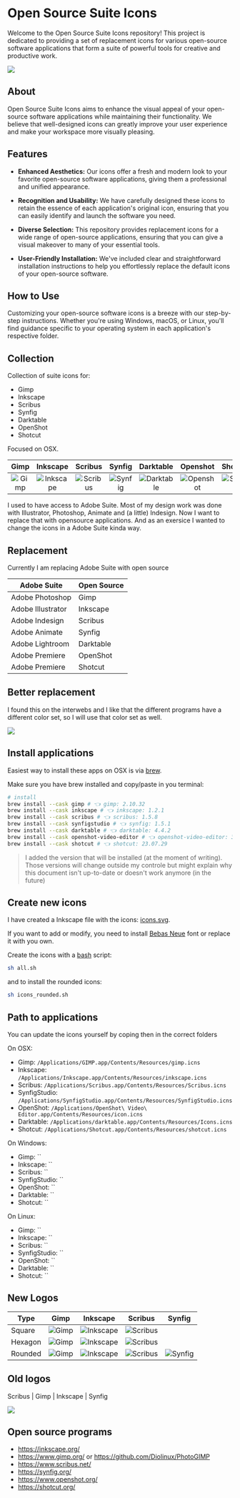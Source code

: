 # Open Source Suite Icons

Welcome to the Open Source Suite Icons repository! This project is dedicated to providing a set of replacement icons for various open-source software applications that form a suite of powerful tools for creative and productive work.

![](icon.png)

## About

Open Source Suite Icons aims to enhance the visual appeal of your open-source software applications while maintaining their functionality. We believe that well-designed icons can greatly improve your user experience and make your workspace more visually pleasing.

## Features

- **Enhanced Aesthetics:** Our icons offer a fresh and modern look to your favorite open-source software applications, giving them a professional and unified appearance.

- **Recognition and Usability:** We have carefully designed these icons to retain the essence of each application's original icon, ensuring that you can easily identify and launch the software you need.

- **Diverse Selection:** This repository provides replacement icons for a wide range of open-source applications, ensuring that you can give a visual makeover to many of your essential tools.

- **User-Friendly Installation:** We've included clear and straightforward installation instructions to help you effortlessly replace the default icons of your open-source software.

## How to Use

Customizing your open-source software icons is a breeze with our step-by-step instructions. Whether you're using Windows, macOS, or Linux, you'll find guidance specific to your operating system in each application's respective folder.

## Collection

Collection of suite icons for:

- Gimp
- Inkscape
- Scribus
- Synfig
- Darktable
- OpenShot
- Shotcut

Focused on OSX.

|                            Gimp                            |                              Inkscape                              |                             Scribus                              |                             Synfig                             |                              Darktable                               |                              Openshot                              |                             ShotCut                              |
| :--------------------------------------------------------: | :----------------------------------------------------------------: | :--------------------------------------------------------------: | :------------------------------------------------------------: | :------------------------------------------------------------------: | :----------------------------------------------------------------: | :--------------------------------------------------------------: |
| ![Gimp](export/gimp/rounded/icon.iconset/icon_128x128.png) | ![Inkscape](export/inkscape/rounded/icon.iconset/icon_128x128.png) | ![Scribus](export/scribus/rounded/icon.iconset/icon_128x128.png) | ![Synfig](export/synfig/rounded/icon.iconset/icon_128x128.png) | ![Darktable](export/darktable/rounded/icon.iconset/icon_128x128.png) | ![Openshot](export/openshot/rounded/icon.iconset/icon_128x128.png) | ![Shotcut](export/shotcut/rounded/icon.iconset/icon_128x128.png) |

I used to have access to Adobe Suite. Most of my design work was done with Illustrator, Photoshop, Animate and (a little) Indesign. Now I want to replace that with opensource applications. And as an exersice I wanted to change the icons in a Adobe Suite kinda way.

## Replacement

Currently I am replacing Adobe Suite with open source

| Adobe Suite       | Open Source |
| ----------------- | ----------- |
| Adobe Photoshop   | Gimp        |
| Adobe Illustrator | Inkscape    |
| Adobe Indesign    | Scribus     |
| Adobe Animate     | Synfig      |
| Adobe Lightroom   | Darktable   |
| Adobe Premiere    | OpenShot    |
| Adobe Premiere    | Shotcut     |

## Better replacement

I found this on the interwebs and I like that the different programs have a different color set, so I will use that color set as well.

![](images/redesign/4u9qo18dx6651.jpg)

## Install applications

Easiest way to install these apps on OSX is via [brew](https://brew.sh/).

Make sure you have brew installed and copy/paste in you terminal:

```bash
# install
brew install --cask gimp # 👈 gimp: 2.10.32
brew install --cask inkscape # 👈 inkscape: 1.2.1
brew install --cask scribus # 👈 scribus: 1.5.8
brew install --cask synfigstudio # 👈 synfig: 1.5.1
brew install --cask darktable # 👈 darktable: 4.4.2
brew install --cask openshot-video-editor # 👈 openshot-video-editor: 3.1.1
brew install --cask shotcut # 👈 shotcut: 23.07.29
```

> I added the version that will be installed (at the moment of writing). Those versions will change outside my controle but might explain why this document isn't up-to-date or doesn't work anymore (in the future)

## Create new icons

I have created a Inkscape file with the icons: [icons.svg](design/icons.svg).

If you want to add or modify, you need to install [Bebas Neue](https://fonts.google.com/specimen/Bebas+Neue) font or replace it with you own.

Create the icons with a [bash](all.sh) script:

```bash
sh all.sh
```

and to install the rounded icons:

```bash
sh icons_rounded.sh
```

## Path to applications

You can update the icons yourself by coping then in the correct folders

On OSX:

- Gimp: `/Applications/GIMP.app/Contents/Resources/gimp.icns`
- Inkscape: `/Applications/Inkscape.app/Contents/Resources/inkscape.icns`
- Scribus: `/Applications/Scribus.app/Contents/Resources/Scribus.icns`
- SynfigStudio: `/Applications/SynfigStudio.app/Contents/Resources/SynfigStudio.icns`
- OpenShot: `/Applications/OpenShot\ Video\ Editor.app/Contents/Resources/icon.icns`
- Darktable: `/Applications/darktable.app/Contents/Resources/Icons.icns`
- Shotcut: `/Applications/Shotcut.app/Contents/Resources/shotcut.icns`

On Windows:

- Gimp: ``
- Inkscape: ``
- Scribus: ``
- SynfigStudio: ``
- OpenShot: ``
- Darktable: ``
- Shotcut: ``

On Linux:

- Gimp: ``
- Inkscape: ``
- Scribus: ``
- SynfigStudio: ``
- OpenShot: ``
- Darktable: ``
- Shotcut: ``

## New Logos

| Type    | Gimp                                                       | Inkscape                                                           | Scribus                                                          | Synfig                                                         |
| ------- | ---------------------------------------------------------- | ------------------------------------------------------------------ | ---------------------------------------------------------------- | -------------------------------------------------------------- |
| Square  | ![Gimp](export/gimp/square/icon.iconset/icon_128x128.png)  | ![Inkscape](export/inkscape/square/icon.iconset/icon_128x128.png)  | ![Scribus](export/scribus/square/icon.iconset/icon_128x128.png)  |                                                                |
| Hexagon | ![Gimp](export/gimp/hexagon/icon.iconset/icon_128x128.png) | ![Inkscape](export/inkscape/hexagon/icon.iconset/icon_128x128.png) | ![Scribus](export/scribus/hexagon/icon.iconset/icon_128x128.png) |                                                                |
| Rounded | ![Gimp](export/gimp/rounded/icon.iconset/icon_128x128.png) | ![Inkscape](export/inkscape/rounded/icon.iconset/icon_128x128.png) | ![Scribus](export/scribus/rounded/icon.iconset/icon_128x128.png) | ![Synfig](export/synfig/rounded/icon.iconset/icon_128x128.png) |

## Old logos

<!--
| Gimp                       | Inkscape                      | Scribus                      |
| -------------------------- | ----------------------------- | ---------------------------- |
| ![](images/logo/gimp.webp) | ![](images/logo/inkscape.png) | ![](images/logo/scribus.png) |
-->

Scribus | Gimp | Inkscape | Synfig

![](images/logo/taylorjay.hotglue.png)

## Open source programs

- https://inkscape.org/
- https://www.gimp.org/ or https://github.com/Diolinux/PhotoGIMP
- https://www.scribus.net/
- https://synfig.org/
- https://www.openshot.org/
- https://shotcut.org/
